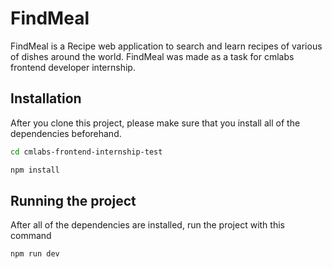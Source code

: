 # FindMeal

FindMeal is a Recipe web application to search and learn recipes of various of dishes around the world. FindMeal was made as a task for cmlabs frontend developer internship.

## Installation

After you clone this project, please make sure that you install all of the dependencies beforehand.

```bash
cd cmlabs-frontend-internship-test

npm install
```

## Running the project

After all of the dependencies are installed, run the project with this command

```bash
npm run dev
```
